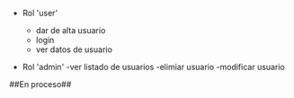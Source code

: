 

- Rol 'user'
    - dar de alta usuario
    - login
    - ver datos de usuario

- Rol 'admin'
    -ver listado de usuarios
    -elimiar usuario
    -modificar usuario

    
##En proceso##